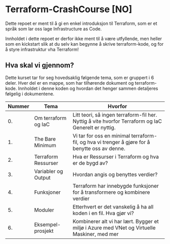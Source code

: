 # Terraform-CrashCourse [NO]

Dette repoet er ment til å gi en enkel introduksjon til Terraform, som er et språk som lar oss lage Infrastructure as Code.

Innholdet i dette repoet er derfor ikke ment til å være utfyllende, men heller som en kickstart slik at du selv kan begynne å skrive terraform-kode, og for å styre infrastruktur vha Terraform!
## Hva skal vi gjennom?

Dette kurset tar for seg hovedsaklig følgende tema, som er gruppert i 6 deler. Hver del er en mappe, som har tilhørende dokument og terraform-kode. Innholdet i denne koden og hvordan det henger sammen detaljeres følgelig i dokumentene.

| Nummer | Tema | Hvorfor |
| - | - | -|
| 0. | Om terraform og IaC | Litt teori, så ingen terraform-fil her. Nyttig å vite hvorfor Terraform og IaC Generelt er nyttig. |
| 1. | The Bare Minimum | Vi tar for oss en minimal terraform-fil, og hva vi trenger å gjøre for å benytte oss av denne. |
| 2. | Terraform Ressurser | Hva er Ressurser i Terraform og hva er de bygd av? |
| 3. | Variabler og Output | Hvordan angis og benyttes verdier? |
| 4. | Funksjoner | Terraform har innebygde funksjoner for å transformere og kombinere verdier |
| 5. | Moduler | Etterhvert er det vanskelig å ha all koden i en fil. Hva gjør vi? |
| 6. | Eksempel-prosjekt | Kombinerer alt vi har lært. Bygger et miljø i Azure med VNet og Virtuelle Maskiner, med mer |
